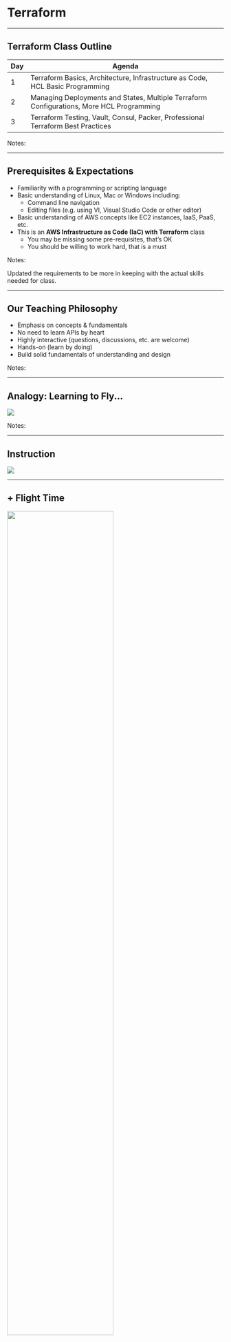 # Terraform
---
## Terraform Class Outline


| Day | Agenda                                                                          |
|-----|---------------------------------------------------------------------------------|
| 1   | Terraform Basics, Architecture, Infrastructure as Code, HCL Basic Programming            |
| 2   | Managing Deployments and States, Multiple Terraform Configurations, More HCL Programming    |
| 3   | Terraform Testing, Vault, Consul, Packer, Professional Terraform Best Practices          |

<!-- {"left" : 0.25, "top" : 1.4, "height" : 3.36, "width" : 9.75} -->

Notes:

---

## Prerequisites & Expectations

* Familiarity with a programming or scripting language
* Basic understanding of Linux, Mac or Windows including:
  - Command line navigation 
  - Editing files (e.g. using VI, Visual Studio Code or other editor)
* Basic understanding of AWS concepts like EC2 instances, IaaS, PaaS, etc.
* This is an **AWS Infrastructure as Code (IaC) with Terraform** class 
  - You may be missing some pre-requisites, that’s OK
  - You should be willing to work hard, that is a must


Notes:

Updated the requirements to be more in keeping with the actual skills needed for class.

---

## Our Teaching Philosophy

* Emphasis on concepts & fundamentals
* No need to learn APIs by heart
* Highly interactive (questions, discussions, etc. are welcome)
* Hands-on (learn by doing)
* Build solid fundamentals of understanding and design



Notes:

---

## Analogy: Learning to Fly...
![](../artwork/learn-to-fly.png)



Notes:

---

## Instruction
![](../artwork/classroom-instruction.png)


---

## + Flight Time

<img src="../artwork/cockpit.png" style="width:70%;"/> <!-- {"left" : 0.26, "top" : 1.45, "height" : 6.17, "width" : 9.74} -->


Notes:

---

## After the Class...

<img src="../artwork/Terraform-I-Know.png" alt="Elastic-01.png" style="width:60%;"/><!-- {"left" : 1.29, "top" : 1.89, "height" : 5.28, "width" : 7.67} -->


Notes:

---


## About You and Me

* About your instructor
* About you
   - Your Name
   - Your background (developer, admin, manager, ...)
   - Technologies you are familiar with
   - Familiarity with Terraform or IaC (scale of 1 - 4 ;  1 - new,   4 - expert)
   - Something non-technical about you!(favorite ice cream flavor, hobby, etc.)

<img src="../artwork/hiking-3.jpg" style="width:18%;"/> &nbsp; <!-- {"left" : 1.55, "top" : 6.43, "height" : 1.76, "width" : 1.99} --><img src="../artwork/ice-cream-3.png" style="width:25%;"/> &nbsp; <!-- {"left" : 3.56, "top" : 6.45, "height" : 1.7, "width" : 3.13} --><img src="../artwork/biking-1.jpg" style="width:18%;"/> &nbsp; <!-- {"left" : 6.71, "top" : 6.43, "height" : 1.76, "width" : 1.99} -->


Notes:

---

## Class Logistics

* Instructor’s contact information
* Slides
  - For each session, slides will be emailed out or delivered
* AWS and Terraform
  - Students need to have an AWS account
  - If you don't have one, we will walk through the process of getting a free AWS account
  - Students will be using a local copy of Terraform on their own computers or install Terraform on AWS
  - We will walk through the process of installing Terraform locally
* Labs
  - Provided in the cloud via GitHub
  - Will also be delivered in a ZIP file for your future reference


Notes:

---

## Typographic Conventions

* Software code in the text uses a fixed-width code font: 
  - catalog: `Catalog = new CatalogImpl`
  - Code fragments are the same, e.g., catalog.speakTruth
  - We use **bold/color** text for emphasis
  - Filenames are in italics, e.g., `Catalog.scala`
  - Longer code examples appear in a separate code box:

```text
object TestApp {  // Basic Spark App (Scala)
  def main(args: Array[String]) {
		val sc = new SparkContext(
      new SparkConf().setMaster("local").setAppName(”TestApp")
		val totalWords = sc.textFile(“file”)
               .flatMap(l => l.split(" ")).count()
		println (“# lines : “ + totalWords)
	}
}


```
<!-- {"left" : 0, "top" : 3.99, "height" : 2.68, "width" : 10.25} -->


Notes:

---
## Questions?

* Any questions? 


Notes:













